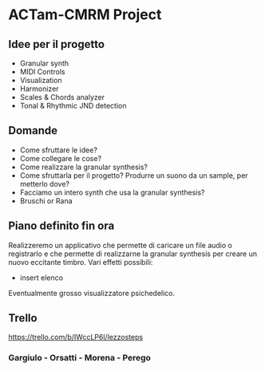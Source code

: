 # ACTam-CMRM Project

## Idee per il progetto
* Granular synth
* MIDI Controls
* Visualization 
* Harmonizer
* Scales & Chords analyzer
* Tonal & Rhythmic JND detection

## Domande
* Come sfruttare le idee?
* Come collegare le cose?
* Come realizzare la granular synthesis?
* Come sfruttarla per il progetto? Produrre un suono da un sample, per metterlo dove?
* Facciamo un intero synth che usa la granular synthesis? 
* Bruschi or Rana

## Piano definito fin ora
Realizzeremo un applicativo che permette di caricare un file audio o registrarlo e che permette
di realizzarne la granular synthesis per creare un nuovo eccitante timbro. 
Vari effetti possibili:
* insert elenco

Eventualmente grosso visualizzatore psichedelico.

## Trello
https://trello.com/b/IWccLP6l/lezzosteps

### Gargiulo - Orsatti - Morena - Perego